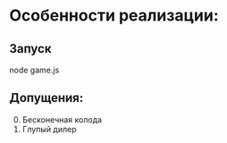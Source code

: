 # Особенности реализации:

## Запуск
node game.js

## Допущения:

0. Бесконечная колода
0. Глупый дилер
 